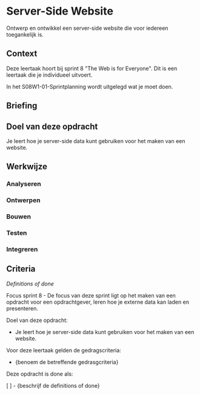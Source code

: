 # Server-Side Website

Ontwerp en ontwikkel een server-side website die voor iedereen toegankelijk is.

## Context

Deze leertaak hoort bij sprint 8 "The Web is for Everyone". Dit is een leertaak die je individueel uitvoert.

In het S08W1-01-Sprintplanning wordt uitgelegd wat je moet doen.

## Briefing

<!-- Elke opdrachtgever heeft nu data in een database
Met een een REST API
Waarmee je alle data kan tonen en filters/sorteer acties op kan uitvoeren. 
Elke opdrachtgever een POST?

Elke opdrachtgever een User story voor een overzicht en een detail van een product
Elke opdrachtgever al een user story voor posten van data.

 -->

## Doel van deze opdracht

Je leert hoe je server-side data kunt gebruiken voor het maken van een website.

## Werkwijze

<!-- 
Leertaak
Overzicht en detail pagina maken.
Filteren sorteren op een Api met GET

Werkwijze
Uitschetsen van de user story waar je aan werkt. Breakdown maken voor de html incl API data en css


 -->

### Analyseren

<!-- 
User storie kiezen

API bekijken
Node project opzetten
even snel de JSON data op het scherm tonen 
Filters/sorts van de data uitproberen 
-->

<!-- 
Bronnen 
Analyseren
server side/client side

Introduction to the server side
https://developer.mozilla.org/en-US/docs/Learn/Server-side/First_steps/Introduction

Client-side vs. Server-side: what’s the difference?
https://medium.com/@donotapply/client-side-vs-server-side-whats-the-difference-a933341cd60e

JSON MDN 
-->



### Ontwerpen

<!-- 
Gemaakt maakt werk bekijken

Style guide toepassen (of verbeteren)

Laytout opzet schetsen 
Breakdown maken voor de HTML incl API data
Componenten uitwerken
Wireflow in Figma?
CSS en/of JS breadkown voor de ingewikkelde componentnen 
- responsive/mobile first
- mobile menu
- carousel?
 -->

<!-- 
Bronnen 
Ontwerpen

Breakdown
Wireflow
Figma
 -->



### Bouwen


<!-- 
Bronnen 
Bouwen

Templating met EJS
Filteren/sorteren
Url gebruiken in Node
 -->


### Testen



### Integreren






## Criteria
*Definitions of done*

Focus sprint 8 - De focus van deze sprint ligt op het maken van een opdracht voor een opdrachtgever, leren hoe je externe data kan laden en presenteren. 

Doel van deze opdracht:

* Je leert hoe je server-side data kunt gebruiken voor het maken van een website.

Voor deze leertaak gelden de gedragscriteria:

* {benoem de betreffende gedrasgcriteria}

Deze opdracht is done als:

[ ] - {beschrijf de definitions of done}
